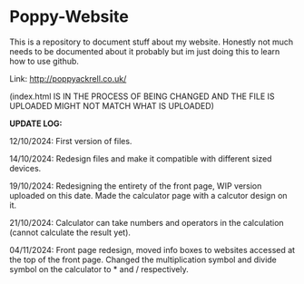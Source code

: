 # Poppy-Website
This is a repository to document stuff about my website. Honestly not much needs to be documented about it probably but im just doing this to learn how to use github.

Link:
http://poppyackrell.co.uk/

(index.html IS IN THE PROCESS OF BEING CHANGED AND THE FILE IS UPLOADED MIGHT NOT MATCH WHAT IS UPLOADED)

**UPDATE LOG:**

12/10/2024: First version of files.

14/10/2024: Redesign files and make it compatible with different sized devices.

19/10/2024: Redesigning the entirety of the front page, WIP version uploaded on this date. Made the calculator page with a calcutor design on it.

21/10/2024: Calculator can take numbers and operators in the calculation (cannot calculate the result yet).

04/11/2024: Front page redesign, moved info boxes to websites accessed at the top of the front page. Changed the multiplication symbol and divide symbol on the calculator to * and / respectively.
